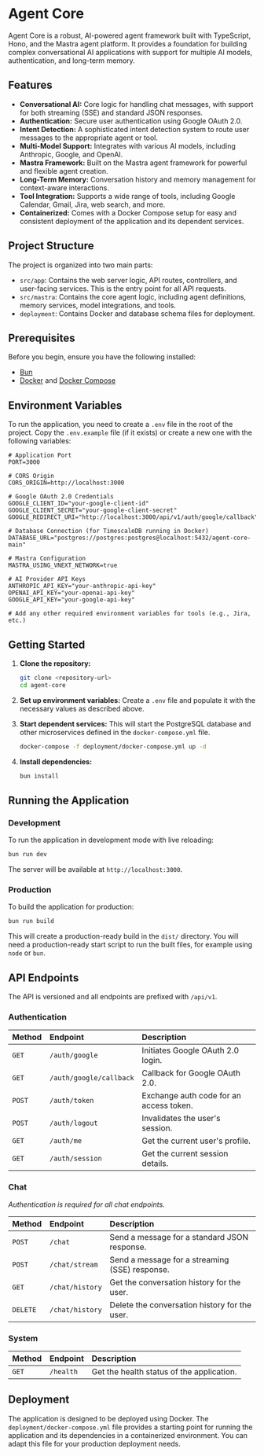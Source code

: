 # Agent Core

Agent Core is a robust, AI-powered agent framework built with TypeScript, Hono, and the Mastra agent platform. It provides a foundation for building complex conversational AI applications with support for multiple AI models, authentication, and long-term memory.

## Features

- **Conversational AI:** Core logic for handling chat messages, with support for both streaming (SSE) and standard JSON responses.
- **Authentication:** Secure user authentication using Google OAuth 2.0.
- **Intent Detection:** A sophisticated intent detection system to route user messages to the appropriate agent or tool.
- **Multi-Model Support:** Integrates with various AI models, including Anthropic, Google, and OpenAI.
- **Mastra Framework:** Built on the Mastra agent framework for powerful and flexible agent creation.
- **Long-Term Memory:** Conversation history and memory management for context-aware interactions.
- **Tool Integration:** Supports a wide range of tools, including Google Calendar, Gmail, Jira, web search, and more.
- **Containerized:** Comes with a Docker Compose setup for easy and consistent deployment of the application and its dependent services.

## Project Structure

The project is organized into two main parts:

- `src/app`: Contains the web server logic, API routes, controllers, and user-facing services. This is the entry point for all API requests.
- `src/mastra`: Contains the core agent logic, including agent definitions, memory services, model integrations, and tools.
- `deployment`: Contains Docker and database schema files for deployment.

## Prerequisites

Before you begin, ensure you have the following installed:

- [Bun](https://bun.sh/)
- [Docker](https://www.docker.com/) and [Docker Compose](https://docs.docker.com/compose/)

## Environment Variables

To run the application, you need to create a `.env` file in the root of the project. Copy the `.env.example` file (if it exists) or create a new one with the following variables:

```env
# Application Port
PORT=3000

# CORS Origin
CORS_ORIGIN=http://localhost:3000

# Google OAuth 2.0 Credentials
GOOGLE_CLIENT_ID="your-google-client-id"
GOOGLE_CLIENT_SECRET="your-google-client-secret"
GOOGLE_REDIRECT_URI="http://localhost:3000/api/v1/auth/google/callback"

# Database Connection (for TimescaleDB running in Docker)
DATABASE_URL="postgres://postgres:postgres@localhost:5432/agent-core-main"

# Mastra Configuration
MASTRA_USING_VNEXT_NETWORK=true

# AI Provider API Keys
ANTHROPIC_API_KEY="your-anthropic-api-key"
OPENAI_API_KEY="your-openai-api-key"
GOOGLE_API_KEY="your-google-api-key"

# Add any other required environment variables for tools (e.g., Jira, etc.)
```

## Getting Started

1.  **Clone the repository:**

    ```sh
    git clone <repository-url>
    cd agent-core
    ```

2.  **Set up environment variables:**
    Create a `.env` file and populate it with the necessary values as described above.

3.  **Start dependent services:**
    This will start the PostgreSQL database and other microservices defined in the `docker-compose.yml` file.

    ```sh
    docker-compose -f deployment/docker-compose.yml up -d
    ```

4.  **Install dependencies:**
    ```sh
    bun install
    ```

## Running the Application

### Development

To run the application in development mode with live reloading:

```sh
bun run dev
```

The server will be available at `http://localhost:3000`.

### Production

To build the application for production:

```sh
bun run build
```

This will create a production-ready build in the `dist/` directory. You will need a production-ready start script to run the built files, for example using `node` or `bun`.

## API Endpoints

The API is versioned and all endpoints are prefixed with `/api/v1`.

### Authentication

| Method | Endpoint                | Description                             |
| :----- | :---------------------- | :-------------------------------------- |
| `GET`  | `/auth/google`          | Initiates Google OAuth 2.0 login.       |
| `GET`  | `/auth/google/callback` | Callback for Google OAuth 2.0.          |
| `POST` | `/auth/token`           | Exchange auth code for an access token. |
| `POST` | `/auth/logout`          | Invalidates the user's session.         |
| `GET`  | `/auth/me`              | Get the current user's profile.         |
| `GET`  | `/auth/session`         | Get the current session details.        |

### Chat

_Authentication is required for all chat endpoints._

| Method   | Endpoint        | Description                                    |
| :------- | :-------------- | :--------------------------------------------- |
| `POST`   | `/chat`         | Send a message for a standard JSON response.   |
| `POST`   | `/chat/stream`  | Send a message for a streaming (SSE) response. |
| `GET`    | `/chat/history` | Get the conversation history for the user.     |
| `DELETE` | `/chat/history` | Delete the conversation history for the user.  |

### System

| Method | Endpoint  | Description                               |
| :----- | :-------- | :---------------------------------------- |
| `GET`  | `/health` | Get the health status of the application. |

## Deployment

The application is designed to be deployed using Docker. The `deployment/docker-compose.yml` file provides a starting point for running the application and its dependencies in a containerized environment. You can adapt this file for your production deployment needs.
